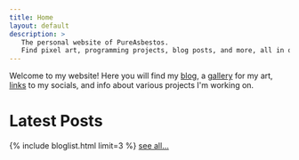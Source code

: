 ```yaml
---
title: Home
layout: default
description: >
   The personal website of PureAsbestos.
   Find pixel art, programming projects, blog posts, and more, all in one place!
---
```


Welcome to my website! Here you will find my [blog](/blog), a [gallery](/showcase) for my art, [links](/links) to my socials, and info about various projects I'm working on.

# Latest Posts

{% include bloglist.html limit=3 %}
[see all...](/blog)